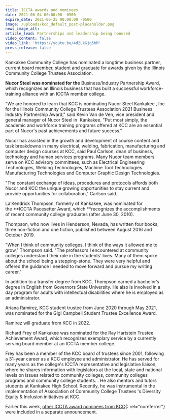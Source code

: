 ```yaml
---
title: ICCTA awards and nominees
date: 2021-06-04 00:00:00 -0500
expire_date: 2021-06-25 00:00:00 -0500
image: /uploads/kcc_default_post-placeholder.png
news_image_alt:
article_lead: Partnerships and leadership being honored
video_content: false
video_link: 'https://youtu.be/4d2LkGjg5bM'
press_release: false
---
```

Kankakee Community College has nominated a longtime business partner, current board member, student and graduate for awards given by the Illinois Community College Trustees Association.

**Nucor Steel was nominated for the** Business/Industry Partnership Award, which recognizes an Illinois business that has built a successful workforce-training alliance with an ICCTA member college.

"We are honored to learn that KCC is nominating Nucor Steel Kankakee , Inc for the Illinois Community College Trustees Association 2021 Business Industry Partnership Award," said Kevin Van de Ven, vice president and general manager of Nucor Steel in&nbsp; Kankakee. "Put most simply, the academic and workforce training programs offered at KCC are an essential part of Nucor's past achievements and future success."

Nucor has assisted in the growth and development of course content and task breakdowns in many electrical, welding, fabrication, manufacturing and computer design courses at KCC, said Paul Carlson, dean of business, technology and human services programs. Many Nucor team members serve on KCC advisory committees, such as Electrical Engineering Technologies, Welding Technologies, Machine Tool Technologies Manufacturing Technologies and Computer Graphic Design Technologies.

"The constant exchange of ideas, procedures and protocols affords both Nucor and KCC the unique growing opportunities to stay current and provide opportunities for collaboration," Carlson said.

La’Kendrick Thompson, formerly of Kankakee, was nominated for the&nbsp;**ICCTA Pacesetter Award, which&nbsp;**recognizes the accomplishments of recent community college graduates (after June 30, 2010).

Thompson, who now lives in Henderson, Nevada, has written four books, three non-fiction and one fiction, published between August 2016 and October 2019.&nbsp;

"When I think of community colleges, I think of the ways it allowed me to grow," Thompson said. "The professors I encountered at community colleges understand their role in the students’ lives. Many of them spoke about the school being a stepping-stone. They were very helpful and offered the guidance I needed to move forward and pursue my writing career."

In addition to a transfer degree from KCC, Thompson earned a bachelor’s degree in English from Governors State University. He also is involved in a day program for adults with intellectual disabilities where he is employed as an administrator.

Ariana Ramirez, KCC student trustee from June 2020 through May 2021, was nominated for the Gigi Campbell Student Trustee Excellence Award.

Ramirez will graduate from KCC in 2022.

Richard Frey of Kankakee was nominated for the Ray Hartstein Trustee Achievement Award, which recognizes exemplary service by a currently serving board member at an ICCTA member college.&nbsp;

Frey has been a member of the KCC board of trustees since 2001, following a 31-year career as a KCC employee and administrator. He has served for many years as the college's ICCTA representative and legislative liaison, where he shares information with legislators at the local, state and national levels on issues related to community colleges, community colleges programs and community college students. . He also mentors and tutors students at Kankakee High School. Recently, he was instrumental in the implementation of Association of Community College Trustees 's Diversity Equity & Inclusion initiatives at KCC.

Earlier this week, [other ICCTA award nominees from KCC](https://news.kcc.edu/2021/06/01/iccta-awards-and-nominees.html){: rel="noreferrer"} were included in a separate announcement.&nbsp;
